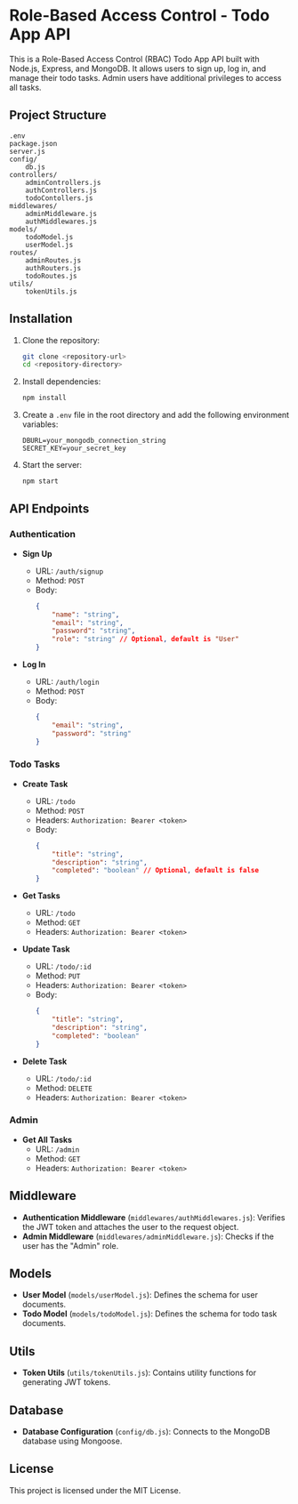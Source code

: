 # Role-Based Access Control - Todo App API

This is a Role-Based Access Control (RBAC) Todo App API built with Node.js, Express, and MongoDB. It allows users to sign up, log in, and manage their todo tasks. Admin users have additional privileges to access all tasks.

## Project Structure

```
.env
package.json
server.js
config/
    db.js
controllers/
    adminControllers.js
    authControllers.js
    todoContollers.js
middlewares/
    adminMiddleware.js
    authMiddlewares.js
models/
    todoModel.js
    userModel.js
routes/
    adminRoutes.js
    authRouters.js
    todoRoutes.js
utils/
    tokenUtils.js
```

## Installation

1. Clone the repository:
    ```sh
    git clone <repository-url>
    cd <repository-directory>
    ```

2. Install dependencies:
    ```sh
    npm install
    ```

3. Create a `.env` file in the root directory and add the following environment variables:
    ```
    DBURL=your_mongodb_connection_string
    SECRET_KEY=your_secret_key
    ```

4. Start the server:
    ```sh
    npm start
    ```

## API Endpoints

### Authentication

- **Sign Up**
    - URL: `/auth/signup`
    - Method: `POST`
    - Body:
        ```json
        {
            "name": "string",
            "email": "string",
            "password": "string",
            "role": "string" // Optional, default is "User"
        }
        ```

- **Log In**
    - URL: `/auth/login`
    - Method: `POST`
    - Body:
        ```json
        {
            "email": "string",
            "password": "string"
        }
        ```

### Todo Tasks

- **Create Task**
    - URL: `/todo`
    - Method: `POST`
    - Headers: `Authorization: Bearer <token>`
    - Body:
        ```json
        {
            "title": "string",
            "description": "string",
            "completed": "boolean" // Optional, default is false
        }
        ```

- **Get Tasks**
    - URL: `/todo`
    - Method: `GET`
    - Headers: `Authorization: Bearer <token>`

- **Update Task**
    - URL: `/todo/:id`
    - Method: `PUT`
    - Headers: `Authorization: Bearer <token>`
    - Body:
        ```json
        {
            "title": "string",
            "description": "string",
            "completed": "boolean"
        }
        ```

- **Delete Task**
    - URL: `/todo/:id`
    - Method: `DELETE`
    - Headers: `Authorization: Bearer <token>`

### Admin

- **Get All Tasks**
    - URL: `/admin`
    - Method: `GET`
    - Headers: `Authorization: Bearer <token>`

## Middleware

- **Authentication Middleware** (`middlewares/authMiddlewares.js`): Verifies the JWT token and attaches the user to the request object.
- **Admin Middleware** (`middlewares/adminMiddleware.js`): Checks if the user has the "Admin" role.

## Models

- **User Model** (`models/userModel.js`): Defines the schema for user documents.
- **Todo Model** (`models/todoModel.js`): Defines the schema for todo task documents.

## Utils

- **Token Utils** (`utils/tokenUtils.js`): Contains utility functions for generating JWT tokens.

## Database

- **Database Configuration** (`config/db.js`): Connects to the MongoDB database using Mongoose.

## License

This project is licensed under the MIT License.